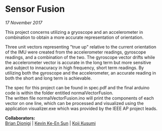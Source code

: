 # Sensor Fusion
*17 November 2017*

This project concerns utilizing a gryoscope and an accelerometer in combination to obtain a more accurate representation of orientation.  
  
Three unit vectors representing "true up" relative to the current orientation of the IMU were created from the accelerometer readings, gyroscope readings, and a combination of the two. The gyroscope vector drifts while the accelerometer vector is accurate in the long term but more sensitive and subject to innacuracy in high frequency, short term readings. By utilizing both the gyroscope and the accelerometer, an accurate reading in both the short and long term is achievable.  

The spec for this project can be found in spec.pdf and the final arduino code is within the folder entitled normalVectorFusion.  
The written file normalVectorFusion.ino will print the components of each vector on one line, which can be processed and visualized using the application visualizer.exe which was provided by the IEEE AP project leads.  
  
  
**Collaborators:**  
[Brian Dionigi](https://github.com/il-dionigi) | [Kevin Ke-En Sun](https://github.com/inherentlyMalicious) | [Koji Kusumi](https://github.com/kojiboji)
